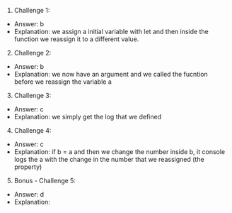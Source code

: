 1. Challenge 1:
  - Answer: b
  - Explanation: we assign  a initial  variable with let and then inside the function we reassign it to a different value. 


2. Challenge 2:
  - Answer: b
  - Explanation: we now have an argument and we called the fucntion before we reassign the variable a


3. Challenge 3:
  - Answer: c
  - Explanation: we simply get the log that we defined


4. Challenge 4:
  - Answer: c 
  - Explanation: if b = a and then we change the number inside b, it console logs the a with the change in the number that we reassigned (the property)


5. Bonus - Challenge 5:
  - Answer: d 
  - Explanation:
